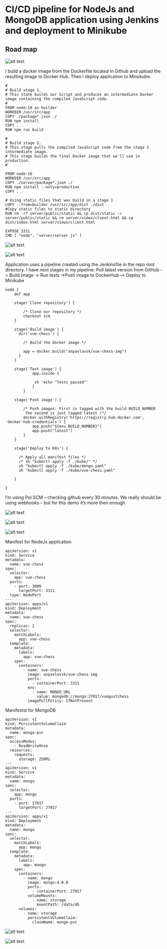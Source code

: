 # CI/CD pipeline for NodeJs and MongoDB application using Jenkins and deployment to Minikube

## Road map

![alt text](https://github.com/anpavlovsk/CICD-Jenkins-Docker-Minikube/blob/main/screenshots/0.png?raw=true)



I build a docker image from the Dockerfile located in Github and upload the resulting image to Docker Hub.
Then I deploy application to Minukube.

````
#
# Build stage 1.
# This state builds our Script and produces an intermediate Docker image containing the compiled JavaScript code.
#
FROM node:10 as builder
WORKDIR /usr/src/app
COPY ./package*.json ./
RUN npm install
COPY . .
RUN npm run build

#
# Build stage 2.
# This stage pulls the compiled JavaScript code from the stage 1 intermediate image.
# This stage builds the final Docker image that we'll use in production.
#

FROM node:10
WORKDIR /usr/src/app
COPY ./server/package*.json ./
RUN npm install --only=production
COPY . .

# Using static files that was build in a stage 1
COPY --from=builder /usr/src/app/dist ./dist
#Copy static files to static directory
RUN rm -rf server/public/static && cp dist/static -r server/public/static && rm server/views/client.html && cp dist/index.html server/views/client.html

EXPOSE 3311
CMD [ "node", "server/server.js" ]
````
![alt text](https://github.com/anpavlovsk/CICD-Jenkins-Docker-Minikube/blob/main/screenshots/1.png?raw=true)


![alt text](https://github.com/anpavlovsk/CICD-Jenkins-Docker-Minikube/blob/main/screenshots/2.png?raw=true)


Application uses a pipeline created using the Jenkinsfile in the repo root directory. I  have next stages in my pipeline:
Pull latest version from GitHub -> Build image -> Run tests ->Push image to DockerHub--> Deploy to Minikube
````
node {
    def app

    stage('Clone repository') {

        /* Clone our repository */
        checkout scm
    }

    stage('Build image') {
      dir('vue-chess') {
       
        /* Build the docker image */
      
        app = docker.build("anpavlovsk/vue-chess-img")
      }
    }
    
    stage('Test image') {           
            app.inside {            
             
             sh 'echo "Tests passed"'        
            }    
        }     

    stage('Push image') {

        /* Push images: First is tagged with the build BUILD_NUMBER
         the second is just tagged latest !*/
        docker.withRegistry('https://registry.hub.docker.com', 'docker-hub-credentials') {
            app.push("${env.BUILD_NUMBER}")
            app.push("latest")
        }
    }

    stage('Deploy to K8s') {

      /* Apply all manifest files */
      /* sh "kubectl apply -f ./kube/" */
      sh "kubectl apply -f ./kube/mongo.yaml"
      sh "kubectl apply -f ./kube/vue-chess.yaml"
        
    }

}
````
I’m using Pol SCM – checking github every 30 minutes. We really should be using webhooks – but for this demo it’s more then enough. 

![alt text](https://github.com/anpavlovsk/CICD-Jenkins-Docker-Minikube/blob/main/screenshots/3.png?raw=true)


![alt text](https://github.com/anpavlovsk/CICD-Jenkins-Docker-Minikube/blob/main/screenshots/4.png?raw=true)


![alt text](https://github.com/anpavlovsk/CICD-Jenkins-Docker-Minikube/blob/main/screenshots/5.png?raw=true)

Manifest for NodeJs application 
````
apiVersion: v1
kind: Service
metadata:
  name: vue-chess
spec:
  selector:
    app: vue-chess
  ports:
    - port: 3000
      targetPort: 3311
  type: NodePort
---
apiVersion: apps/v1
kind: Deployment
metadata:
  name: vue-chess
spec:
  replicas: 2
  selector:
    matchLabels:
      app: vue-chess
  template:
    metadata:
      labels:
        app: vue-chess
    spec:
      containers:
        - name: vue-chess
          image: anpavlovsk/vue-chess-img
          ports:
            - containerPort: 3311
          env:
            - name: MONGO_URL
              value: mongodb://mongo:27017/vuegustchess
          imagePullPolicy: IfNotPresent
````

Manifestst for MongoDB 
````
apiVersion: v1
kind: PersistentVolumeClaim
metadata:
  name: mongo-pvc
spec:
  accessModes:
    - ReadWriteOnce
  resources:
    requests:
      storage: 256Mi
---
apiVersion: v1
kind: Service
metadata:
  name: mongo
spec:
  selector:
    app: mongo
  ports:
    - port: 27017
      targetPort: 27017
---
apiVersion: apps/v1
kind: Deployment
metadata:
  name: mongo
spec:
  selector:
    matchLabels:
      app: mongo
  template:
    metadata:
      labels:
        app: mongo
    spec:
      containers:
        - name: mongo
          image: mongo:4.0.0
          ports:
            - containerPort: 27017
          volumeMounts:
            - name: storage
              mountPath: /data/db
      volumes:
        - name: storage
          persistentVolumeClaim:
            claimName: mongo-pvc
````
![alt text](https://github.com/anpavlovsk/CICD-Jenkins-Docker-Minikube/blob/main/screenshots/6.png?raw=true)


![alt text](https://github.com/anpavlovsk/CICD-Jenkins-Docker-Minikube/blob/main/screenshots/7.png?raw=true)
